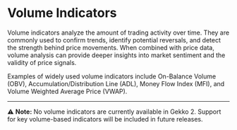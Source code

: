 # Volume Indicators

Volume indicators analyze the amount of trading activity over time. They are commonly used to confirm trends, identify potential reversals, and detect the strength behind price movements. When combined with price data, volume analysis can provide deeper insights into market sentiment and the validity of price signals.

Examples of widely used volume indicators include On-Balance Volume (OBV), Accumulation/Distribution Line (ADL), Money Flow Index (MFI), and Volume Weighted Average Price (VWAP).

---

⚠️ **Note:** No volume indicators are currently available in Gekko 2. Support for key volume-based indicators will be included in future releases.
